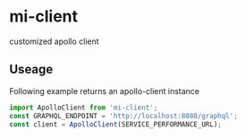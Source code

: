 # mi-client
customized apollo client

## Useage
Following example returns an apollo-client instance
```js
import ApolloClient from 'mi-client';
const GRAPHQL_ENDPOINT = 'http://localhost:8080/graphql';
const client = ApolloClient(SERVICE_PERFORMANCE_URL);
```
